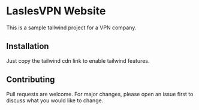 # LaslesVPN Website

This is a sample tailwind project for a VPN company.

## Installation

Just copy the tailwind cdn link to enable tailwind features.

## Contributing

Pull requests are welcome. For major changes, please open an issue first
to discuss what you would like to change.
